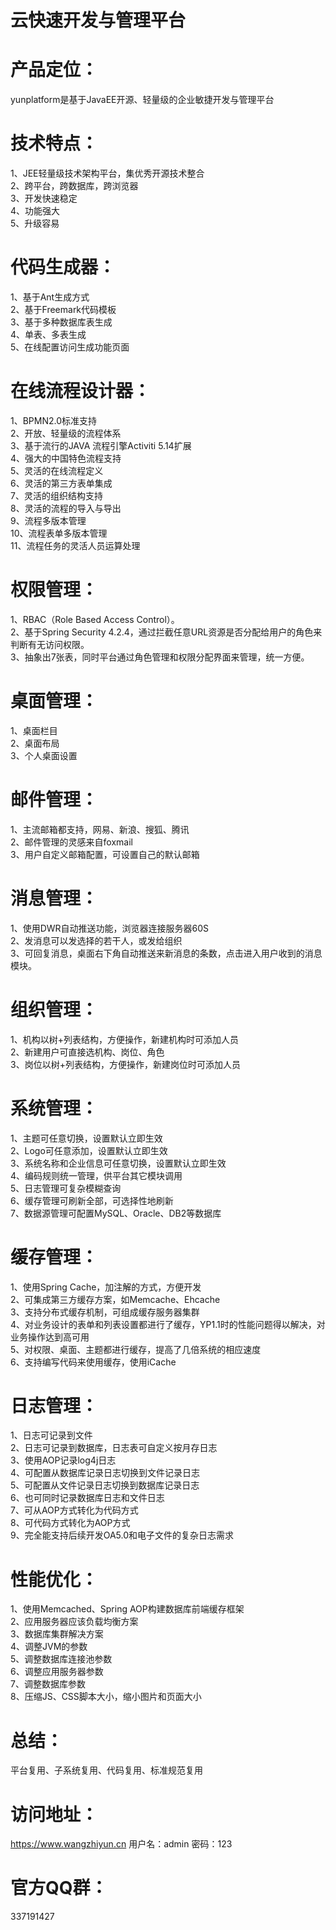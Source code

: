 # 云快速开发与管理平台

# 产品定位：  
yunplatform是基于JavaEE开源、轻量级的企业敏捷开发与管理平台  

# 技术特点：  
1、JEE轻量级技术架构平台，集优秀开源技术整合  
2、跨平台，跨数据库，跨浏览器  
3、开发快速稳定  
4、功能强大  
5、升级容易  
  
# 代码生成器：  
1、基于Ant生成方式  
2、基于Freemark代码模板  
3、基于多种数据库表生成  
4、单表、多表生成  
5、在线配置访问生成功能页面  
  
# 在线流程设计器：  
1、BPMN2.0标准支持  
2、开放、轻量级的流程体系  
3、基于流行的JAVA 流程引擎Activiti 5.14扩展  
4、强大的中国特色流程支持  
5、灵活的在线流程定义  
6、灵活的第三方表单集成  
7、灵活的组织结构支持  
8、灵活的流程的导入与导出  
9、流程多版本管理  
10、流程表单多版本管理  
11、流程任务的灵活人员运算处理  
   
# 权限管理：  
1、RBAC（Role Based Access Control）。  
2、基于Spring Security 4.2.4，通过拦截任意URL资源是否分配给用户的角色来判断有无访问权限。  
3、抽象出7张表，同时平台通过角色管理和权限分配界面来管理，统一方便。  

# 桌面管理：  
1、桌面栏目  
2、桌面布局  
3、个人桌面设置  

# 邮件管理：  
1、主流邮箱都支持，网易、新浪、搜狐、腾讯  
2、邮件管理的灵感来自foxmail  
3、用户自定义邮箱配置，可设置自己的默认邮箱  

# 消息管理：  
1、使用DWR自动推送功能，浏览器连接服务器60S  
2、发消息可以发选择的若干人，或发给组织  
3、可回复消息，桌面右下角自动推送来新消息的条数，点击进入用户收到的消息模块。  

# 组织管理：  
1、机构以树+列表结构，方便操作，新建机构时可添加人员  
2、新建用户可直接选机构、岗位、角色  
3、岗位以树+列表结构，方便操作，新建岗位时可添加人员  

# 系统管理：  
1、主题可任意切换，设置默认立即生效  
2、Logo可任意添加，设置默认立即生效  
3、系统名称和企业信息可任意切换，设置默认立即生效  
4、编码规则统一管理，供平台其它模块调用  
5、日志管理可复杂模糊查询  
6、缓存管理可刷新全部，可选择性地刷新  
7、数据源管理可配置MySQL、Oracle、DB2等数据库  

# 缓存管理：  
1、使用Spring Cache，加注解的方式，方便开发  
2、可集成第三方缓存方案，如Memcache、Ehcache  
3、支持分布式缓存机制，可组成缓存服务器集群  
4、对业务设计的表单和列表设置都进行了缓存，YP1.1时的性能问题得以解决，对业务操作达到高可用  
5、对权限、桌面、主题都进行缓存，提高了几倍系统的相应速度  
6、支持编写代码来使用缓存，使用iCache  

# 日志管理：  
1、日志可记录到文件  
2、日志可记录到数据库，日志表可自定义按月存日志  
3、使用AOP记录log4j日志  
4、可配置从数据库记录日志切换到文件记录日志  
5、可配置从文件记录日志切换到数据库记录日志  
6、也可同时记录数据库日志和文件日志  
7、可从AOP方式转化为代码方式  
8、可代码方式转化为AOP方式  
9、完全能支持后续开发OA5.0和电子文件的复杂日志需求  

# 性能优化：  
1、使用Memcached、Spring AOP构建数据库前端缓存框架  
2、应用服务器应该负载均衡方案  
3、数据库集群解决方案  
4、调整JVM的参数  
5、调整数据库连接池参数  
6、调整应用服务器参数  
7、调整数据库参数  
8、压缩JS、CSS脚本大小，缩小图片和页面大小  

# 总结：  
平台复用、子系统复用、代码复用、标准规范复用  

# 访问地址：
https://www.wangzhiyun.cn
用户名：admin
密码：123

# 官方QQ群：
337191427





















